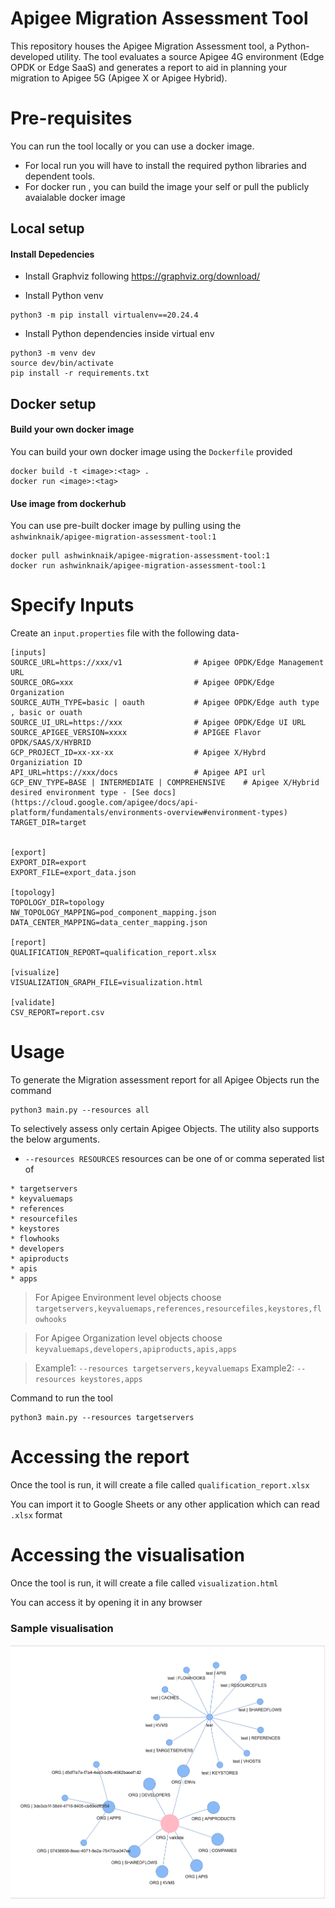# Apigee Migration Assessment Tool

This repository houses the Apigee Migration Assessment tool, a Python-developed utility. The tool evaluates a source Apigee 4G environment (Edge OPDK or Edge SaaS) and generates a report to aid in planning your migration to Apigee 5G (Apigee X or Apigee Hybrid).

# Pre-requisites
You can run the tool locally or you can use a docker image.

* For local run you will have to install the required python libraries and dependent tools.
* For docker run , you can build the image your self or pull the publicly avaialable docker image

## Local setup

#### Install Depedencies  

* Install Graphviz following https://graphviz.org/download/


* Install Python venv

```
python3 -m pip install virtualenv==20.24.4
```

* Install Python dependencies inside virtual env

```
python3 -m venv dev
source dev/bin/activate
pip install -r requirements.txt
```

## Docker setup

#### Build your own docker image
You can build your own docker image using the `Dockerfile` provided
```
docker build -t <image>:<tag> .
docker run <image>:<tag>
```

#### Use image from dockerhub

You can use  pre-built docker image by pulling using the `ashwinknaik/apigee-migration-assessment-tool:1`

```
docker pull ashwinknaik/apigee-migration-assessment-tool:1
docker run ashwinknaik/apigee-migration-assessment-tool:1
```


# Specify Inputs

Create an `input.properties` file with the following data-

```
[inputs]      
SOURCE_URL=https://xxx/v1                # Apigee OPDK/Edge Management URL 
SOURCE_ORG=xxx                           # Apigee OPDK/Edge Organization
SOURCE_AUTH_TYPE=basic | oauth           # Apigee OPDK/Edge auth type , basic or ouath
SOURCE_UI_URL=https://xxx                # Apigee OPDK/Edge UI URL
SOURCE_APIGEE_VERSION=xxxx               # APIGEE Flavor OPDK/SAAS/X/HYBRID
GCP_PROJECT_ID=xx-xx-xx                  # Apigee X/Hybrd Organiziation ID
API_URL=https://xxx/docs                 # Apigee API url
GCP_ENV_TYPE=BASE | INTERMEDIATE | COMPREHENSIVE    # Apigee X/Hybrid desired environment type - [See docs](https://cloud.google.com/apigee/docs/api-platform/fundamentals/environments-overview#environment-types)
TARGET_DIR=target


[export]
EXPORT_DIR=export
EXPORT_FILE=export_data.json

[topology]
TOPOLOGY_DIR=topology
NW_TOPOLOGY_MAPPING=pod_component_mapping.json
DATA_CENTER_MAPPING=data_center_mapping.json

[report]
QUALIFICATION_REPORT=qualification_report.xlsx

[visualize]
VISUALIZATION_GRAPH_FILE=visualization.html

[validate]
CSV_REPORT=report.csv
```

# Usage 

To generate the Migration assessment report for all Apigee Objects run the command

```
python3 main.py --resources all
```


To selectively assess only certain Apigee Objects. The utility also supports the below arguments. 

* `--resources RESOURCES` resources can be one of or comma seperated list of
```                   
* targetservers
* keyvaluemaps
* references
* resourcefiles
* keystores
* flowhooks
* developers
* apiproducts
* apis
* apps
```
                                                
> For Apigee Environment level objects choose
>    `targetservers,keyvaluemaps,references,resourcefiles,keystores,flowhooks`

> For Apigee Organization level objects choose
>    `keyvaluemaps,developers,apiproducts,apis,apps`

> Example1: `--resources targetservers,keyvaluemaps`
> Example2: `--resources keystores,apps`
                                                

Command to run the tool
```
python3 main.py --resources targetservers

```


# Accessing the report

Once the tool is run, it will create a file called `qualification_report.xlsx`

You can import it to Google Sheets or any other application which can read `.xlsx` format


# Accessing the visualisation

Once the tool is run, it will create a file called `visualization.html`

You can access it by opening it in any browser

### Sample visualisation
![alt text](assets/visualization.png)